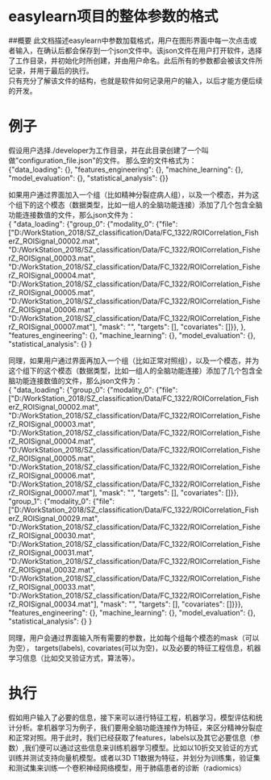 # easylearn项目的整体参数的格式
##概要
此文档描述easylearn中参数加载格式，用户在图形界面中每一次点击或者输入，在确认后都会保存到一个json文件中。该json文件在用户打开软件，选择了工作目录，并初始化时所创建，并由用户命名。此后所有的参数都会被该文件所记录，并用于最后的执行。  
只有充分了解该文件的结构，也就是软件如何记录用户的输入，以后才能方便后续的开发。  

# 例子
假设用户选择./developer为工作目录，并在此目录创建了一个叫做"configuration_file.json"的文件。
那么空的文件格式为：  
{"data_loading": {}, "features_engineering": {}, "machine_learning": {}, "model_evaluation": {}, "statistical_analysis": {}}    

如果用户通过界面加入一个组（比如精神分裂症病人组），以及一个模态，并为这个组下的这个模态（数据类型，比如一组人的全脑功能连接）添加了几个包含全脑功能连接数值的文件，那么json文件为：   
{
    "data_loading": 
        {"group_0": 
            {"modality_0": {"file": ["D:/WorkStation_2018/SZ_classification/Data/FC_1322/ROICorrelation_FisherZ_ROISignal_00002.mat", "D:/WorkStation_2018/SZ_classification/Data/FC_1322/ROICorrelation_FisherZ_ROISignal_00003.mat", "D:/WorkStation_2018/SZ_classification/Data/FC_1322/ROICorrelation_FisherZ_ROISignal_00004.mat", "D:/WorkStation_2018/SZ_classification/Data/FC_1322/ROICorrelation_FisherZ_ROISignal_00005.mat", "D:/WorkStation_2018/SZ_classification/Data/FC_1322/ROICorrelation_FisherZ_ROISignal_00006.mat", "D:/WorkStation_2018/SZ_classification/Data/FC_1322/ROICorrelation_FisherZ_ROISignal_00007.mat"], "mask": "", "targets": [], "covariates": []}}, 
        }, 
    "features_engineering": {}, 
    "machine_learning": {}, 
    "model_evaluation": {}, 
    "statistical_analysis": {}
}   

同理，如果用户通过界面再加入一个组（比如正常对照组），以及一个模态，并为这个组下的这个模态（数据类型，比如一组人的全脑功能连接）添加了几个包含全脑功能连接数值的文件，那么json文件为：  
{
    "data_loading": 
        {"group_0": 
            {"modality_0": {"file": ["D:/WorkStation_2018/SZ_classification/Data/FC_1322/ROICorrelation_FisherZ_ROISignal_00002.mat", "D:/WorkStation_2018/SZ_classification/Data/FC_1322/ROICorrelation_FisherZ_ROISignal_00003.mat", "D:/WorkStation_2018/SZ_classification/Data/FC_1322/ROICorrelation_FisherZ_ROISignal_00004.mat", "D:/WorkStation_2018/SZ_classification/Data/FC_1322/ROICorrelation_FisherZ_ROISignal_00005.mat", "D:/WorkStation_2018/SZ_classification/Data/FC_1322/ROICorrelation_FisherZ_ROISignal_00006.mat", "D:/WorkStation_2018/SZ_classification/Data/FC_1322/ROICorrelation_FisherZ_ROISignal_00007.mat"], "mask": "", "targets": [], "covariates": []}}, 
        "group_1": 
            {"modality_0": {"file": ["D:/WorkStation_2018/SZ_classification/Data/FC_1322/ROICorrelation_FisherZ_ROISignal_00029.mat", "D:/WorkStation_2018/SZ_classification/Data/FC_1322/ROICorrelation_FisherZ_ROISignal_00030.mat", "D:/WorkStation_2018/SZ_classification/Data/FC_1322/ROICorrelation_FisherZ_ROISignal_00031.mat", "D:/WorkStation_2018/SZ_classification/Data/FC_1322/ROICorrelation_FisherZ_ROISignal_00032.mat", "D:/WorkStation_2018/SZ_classification/Data/FC_1322/ROICorrelation_FisherZ_ROISignal_00033.mat", "D:/WorkStation_2018/SZ_classification/Data/FC_1322/ROICorrelation_FisherZ_ROISignal_00034.mat"], "mask": "", "targets": [], "covariates": []}}}, 
    "features_engineering": {}, 
    "machine_learning": {}, 
    "model_evaluation": {}, 
    "statistical_analysis": {}
}  

同理，用户会通过界面输入所有需要的参数，比如每个组每个模态的mask（可以为空）， targets(labels), covariates(可以为空)，以及必要的特征工程信息，机器学习信息（比如交叉验证方式，算法等）。  

# 执行
假如用户输入了必要的信息，接下来可以进行特征工程，机器学习，模型评估和统计分析。拿机器学习为例子，我们要用全脑功能连接作为特征，来区分精神分裂症和正常对照。用于此时，我们已经获取了features，labels以及其它必要信息（参数）,我们便可以通过这些信息来训练机器学习模型。比如以10折交叉验证的方式训练并测试支持向量机模型。或者以3D T1数据为特征，并划分为训练集，验证集和测试集来训练一个卷积神经网络模型，用于肺癌患者的诊断（radiomics）

